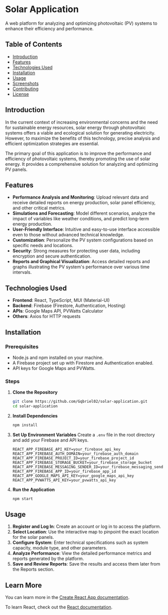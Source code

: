 # Solar Application

A web platform for analyzing and optimizing photovoltaic (PV) systems to enhance their efficiency and performance.

## Table of Contents

- [Introduction](#introduction)
- [Features](#features)
- [Technologies Used](#technologies-used)
- [Installation](#installation)
- [Usage](#usage)
- [Screenshots](#screenshots)
- [Contributing](#contributing)
- [License](#license)

## Introduction

In the current context of increasing environmental concerns and the need for sustainable energy resources, solar energy
through photovoltaic systems offers a viable and ecological solution for generating electricity. However, to maximize
the benefits of this technology, precise analysis and efficient optimization strategies are essential.

The primary goal of this application is to improve the performance and efficiency of photovoltaic systems, thereby
promoting the use of solar energy. It provides a comprehensive solution for analyzing and optimizing PV panels.

## Features

- **Performance Analysis and Monitoring**: Upload relevant data and receive detailed reports on energy production, solar
  panel efficiency, and other critical metrics.
- **Simulations and Forecasting**: Model different scenarios, analyze the impact of variables like weather conditions,
  and predict long-term energy production.
- **User-Friendly Interface**: Intuitive and easy-to-use interface accessible even to those without advanced technical
  knowledge.
- **Customization**: Personalize the PV system configurations based on specific needs and locations.
- **Security**: Strong measures for protecting user data, including encryption and secure authentication.
- **Reports and Graphical Visualization**: Access detailed reports and graphs illustrating the PV system's performance
  over various time intervals.

## Technologies Used

- **Frontend**: React, TypeScript, MUI (Material-UI)
- **Backend**: Firebase (Firestore, Authentication, Hosting)
- **APIs**: Google Maps API, PVWatts Calculator
- **Others**: Axios for HTTP requests

## Installation

### Prerequisites

- Node.js and npm installed on your machine.
- A Firebase project set up with Firestore and Authentication enabled.
- API keys for Google Maps and PVWatts.

### Steps

1. **Clone the Repository**
   ```sh
   git clone https://github.com/Gqbriel02/solar-application.git
   cd solar-application
   ```

2. **Install Dependencies**
   ```sh
   npm install
   ```

3. **Set Up Environment Variables**
   Create a `.env` file in the root directory and add your Firebase and API keys.
   ```env
   REACT_APP_FIREBASE_API_KEY=your_firebase_api_key
   REACT_APP_FIREBASE_AUTH_DOMAIN=your_firebase_auth_domain
   REACT_APP_FIREBASE_PROJECT_ID=your_firebase_project_id
   REACT_APP_FIREBASE_STORAGE_BUCKET=your_firebase_storage_bucket
   REACT_APP_FIREBASE_MESSAGING_SENDER_ID=your_firebase_messaging_sender_id
   REACT_APP_FIREBASE_APP_ID=your_firebase_app_id
   REACT_APP_GOOGLE_MAPS_API_KEY=your_google_maps_api_key
   REACT_APP_PVWATTS_API_KEY=your_pvwatts_api_key
   ```

4. **Run the Application**
   ```sh
   npm start
   ```

## Usage

1. **Register and Log In**: Create an account or log in to access the platform.
2. **Select Location**: Use the interactive map to pinpoint the exact location for the solar panels.
3. **Configure System**: Enter technical specifications such as system capacity, module type, and other parameters.
4. **Analyze Performance**: View the detailed performance metrics and reports generated by the platform.
5. **Save and Review Reports**: Save the results and access them later from the Reports section.

## Learn More

You can learn more in
the [Create React App documentation](https://facebook.github.io/create-react-app/docs/getting-started).

To learn React, check out the [React documentation](https://reactjs.org/).
